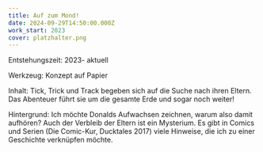 ```yaml
---
title: Auf zum Mond!
date: 2024-09-29T14:50:00.000Z
work_start: 2023
cover: platzhalter.png
---
```



Entstehungszeit: 2023- aktuell

Werkzeug: Konzept auf Papier

Inhalt: Tick, Trick und Track begeben sich auf die Suche nach ihren Eltern. Das Abenteuer führt sie um die gesamte Erde und sogar noch weiter!

Hintergrund: Ich möchte Donalds Aufwachsen zeichnen, warum also damit aufhören? Auch der Verbleib der Eltern ist ein Mysterium. Es gibt in Comics und Serien (Die Comic-Kur, Ducktales 2017) viele Hinweise, die ich zu einer Geschichte verknüpfen möchte.
